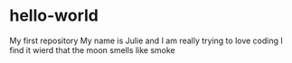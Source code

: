 # hello-world
My first repository
My name is Julie and I am really trying to love coding 
I find it wierd that the moon smells like smoke
